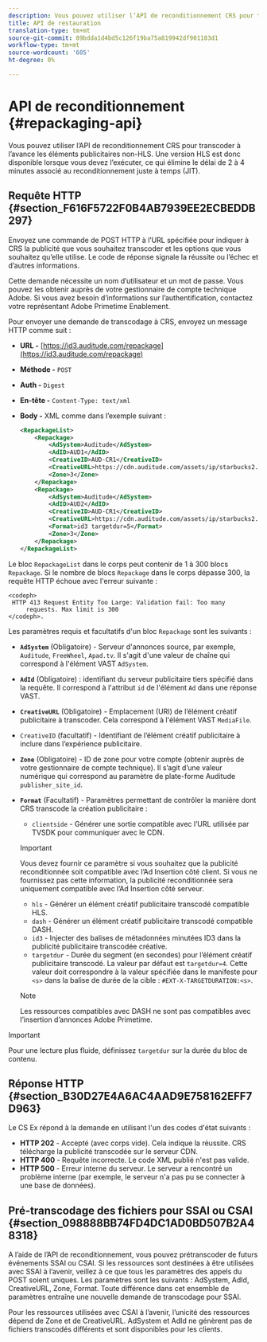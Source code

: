 ```yaml
---
description: Vous pouvez utiliser l’API de reconditionnement CRS pour transcoder à l’avance les éléments publicitaires non-HLS. Une version HLS est donc disponible lorsque vous devez l’exécuter, ce qui élimine le délai de 2 à 4 minutes associé au reconditionnement juste à temps (JIT).
title: API de restauration
translation-type: tm+mt
source-git-commit: 89bdda1d4bd5c126f19ba75a819942df901183d1
workflow-type: tm+mt
source-wordcount: '605'
ht-degree: 0%

---
```



# API de reconditionnement {#repackaging-api}

Vous pouvez utiliser l’API de reconditionnement CRS pour transcoder à l’avance les éléments publicitaires non-HLS. Une version HLS est donc disponible lorsque vous devez l’exécuter, ce qui élimine le délai de 2 à 4 minutes associé au reconditionnement juste à temps (JIT).

## Requête HTTP {#section_F616F5722F0B4AB7939EE2ECBEDDB297}

Envoyez une commande de POST HTTP à l’URL spécifiée pour indiquer à CRS la publicité que vous souhaitez transcoder et les options que vous souhaitez qu’elle utilise. Le code de réponse signale la réussite ou l’échec et d’autres informations.

Cette demande nécessite un nom d’utilisateur et un mot de passe. Vous pouvez les obtenir auprès de votre gestionnaire de compte technique Adobe. Si vous avez besoin d’informations sur l’authentification, contactez votre représentant Adobe Primetime Enablement.

Pour envoyer une demande de transcodage à CRS, envoyez un message HTTP comme suit :

* **URL -** [https://id3.auditude.com/repackage](https://id3.auditude.com/repackage)

* **Méthode -** `POST`

* **Auth -** `Digest`

* **En-tête -** `Content-Type: text/xml`

* **Body -** XML comme dans l’exemple suivant :

   ```xml
   <RepackageList>
       <Repackage>
           <AdSystem>Auditude</AdSystem>
           <AdID>AUD1</AdID>
           <CreativeID>AUD-CR1</CreativeID>
           <CreativeURL>https://cdn.auditude.com/assets/ip/starbucks2.mp4</CreativeURL>
           <Zone>3</Zone>
       </Repackage>
       <Repackage>
           <AdSystem>Auditude</AdSystem>
           <AdID>AUD2</AdID>
           <CreativeID>AUD-CR1</CreativeID>
           <CreativeURL>https://cdn.auditude.com/assets/ip/starbucks2.mp4</CreativeURL>
           <Format>id3 targetdur=5</Format>
           <Zone>3</Zone>
       </Repackage>
   </RepackageList>
   ```

Le bloc `RepackageList` dans le corps peut contenir de 1 à 300 blocs `Repackage`. Si le nombre de blocs `Repackage` dans le corps dépasse 300, la requête HTTP échoue avec l&#39;erreur suivante :

```
<codeph>
 HTTP 413 Request Entity Too Large: Validation fail: Too many
     requests. Max limit is 300
</codeph>.
```


Les paramètres requis et facultatifs d&#39;un bloc `Repackage` sont les suivants :

* **`AdSystem`** (Obligatoire) - Serveur d&#39;annonces source, par exemple,  `Auditude`,  `FreeWheel`,  `Apad.tv`. Il s&#39;agit d&#39;une valeur de chaîne qui correspond à l&#39;élément VAST `AdSystem`.

* **`AdId`** (Obligatoire) : identifiant du serveur publicitaire tiers spécifié dans la requête. Il correspond à l&#39;attribut `id` de l&#39;élément `Ad` dans une réponse VAST.

* **`CreativeURL`** (Obligatoire) - Emplacement (URI) de l’élément créatif publicitaire à transcoder. Cela correspond à l&#39;élément VAST `MediaFile`.

* `CreativeID` (facultatif) - Identifiant de l’élément créatif publicitaire à inclure dans l’expérience publicitaire.
* **`Zone`** (Obligatoire) - ID de zone pour votre compte (obtenir auprès de votre gestionnaire de compte technique). Il s’agit d’une valeur numérique qui correspond au paramètre de plate-forme Auditude `publisher_site_id`.

* **`Format`** (Facultatif) - Paramètres permettant de contrôler la manière dont CRS transcode la création publicitaire :

   * `clientside` - Générer une sortie compatible avec l’URL utilisée par TVSDK pour communiquer avec le CDN.
   >[!IMPORTANT]
   >
   >Vous devez fournir ce paramètre si vous souhaitez que la publicité reconditionnée soit compatible avec l’Ad Insertion côté client. Si vous ne fournissez pas cette information, la publicité reconditionnée sera uniquement compatible avec l’Ad Insertion côté serveur.

   * `hls` - Générer un élément créatif publicitaire transcodé compatible HLS.
   * `dash` - Générer un élément créatif publicitaire transcodé compatible DASH.
   * `id3` - Injecter des balises de métadonnées minutées ID3 dans la publicité publicitaire transcodée créative.
   * `targetdur` - Durée du segment (en secondes) pour l’élément créatif publicitaire transcodé. La valeur par défaut est `targetdur=4`. Cette valeur doit correspondre à la valeur spécifiée dans le manifeste pour `<s>` dans la balise de durée de la cible : `#EXT-X-TARGETDURATION:<s>`.

   >[!NOTE]
   >
   >Les ressources compatibles avec DASH ne sont pas compatibles avec l’insertion d’annonces Adobe Primetime.

>[!IMPORTANT]
>
>Pour une lecture plus fluide, définissez `targetdur` sur la durée du bloc de contenu.

## Réponse HTTP {#section_B30D27E4A6AC4AAD9E758162EFF7D963}

Le CS Ex répond à la demande en utilisant l&#39;un des codes d&#39;état suivants :

* **HTTP 202** - Accepté (avec corps vide). Cela indique la réussite. CRS télécharge la publicité transcodée sur le serveur CDN.
* **HTTP 400**  - Requête incorrecte. Le code XML publié n&#39;est pas valide.
* **HTTP 500**  - Erreur interne du serveur. Le serveur a rencontré un problème interne (par exemple, le serveur n&#39;a pas pu se connecter à une base de données).

## Pré-transcodage des fichiers pour SSAI ou CSAI {#section_098888BB74FD4DC1AD0BD507B2A48318}

A l’aide de l’API de reconditionnement, vous pouvez prétranscoder de futurs événements SSAI ou CSAI. Si les ressources sont destinées à être utilisées avec SSAI à l’avenir, veillez à ce que tous les paramètres des appels du POST soient uniques. Les paramètres sont les suivants : AdSystem, AdId, CreativeURL, Zone, Format. Toute différence dans cet ensemble de paramètres entraîne une nouvelle demande de transcodage pour SSAI.

Pour les ressources utilisées avec CSAI à l’avenir, l’unicité des ressources dépend de Zone et de CreativeURL. AdSystem et AdId ne génèrent pas de fichiers transcodés différents et sont disponibles pour les clients.
